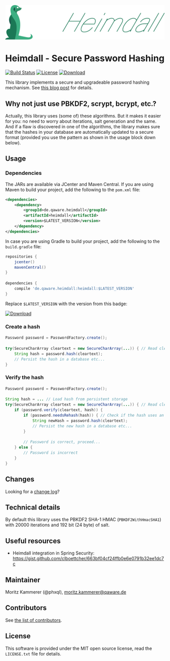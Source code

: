 ![Heimdall Logo](/logos/Heimdall_combined_medium.png)

# Heimdall - Secure Password Hashing

[![Build Status](https://travis-ci.org/qaware/heimdall.svg?branch=master)](https://travis-ci.org/qaware/heimdall) [![License](http://img.shields.io/badge/license-MIT-green.svg?style=flat)]() [![Download](https://api.bintray.com/packages/qaware-oss/maven/heimdall/images/download.svg)](https://bintray.com/qaware-oss/maven/heimdall/_latestVersion)

This library implements a secure and upgradeable password hashing mechanism. See [this blog post](http://qaware.blogspot.de/2015/03/secure-password-storage-and.html) for details.

## Why not just use PBKDF2, scrypt, bcrypt, etc.?

Actually, this library uses (some of) these algorithms. But it makes it easier for you: no need to worry about iterations, salt
generation and the same. And if a flaw is discovered in one of the algorithms, the library makes sure that the hashes
in your database are automatically updated to a secure format (provided you use the pattern as shown in the usage block
down below).

## Usage

### Dependencies

The JARs are available via JCenter and Maven Central. If you are using Maven to build your project, add the following to the `pom.xml` file:
```xml
<dependencies>
    <dependency>
        <groupId>de.qaware.heimdall</groupId>
        <artifactId>heimdall</artifactId>
        <version>$LATEST_VERSION</version>
    </dependency>
</dependencies>
```

In case you are using Gradle to build your project, add the following to the `build.gradle` file:
```groovy
repositories {
    jcenter()    
    mavenCentral()
}

dependencies {
	compile 'de.qaware.heimdall:heimdall:$LATEST_VERSION'
}
```

Replace `$LATEST_VERSION` with the version from this badge:
 
[![Download](https://api.bintray.com/packages/qaware-oss/maven/heimdall/images/download.svg)](https://bintray.com/qaware-oss/maven/heimdall/_latestVersion)

### Create a hash
```java
Password password = PasswordFactory.create();

try(SecureCharArray cleartext = new SecureCharArray(...)) { // Read cleartext password from user
    String hash = password.hash(cleartext);
    // Persist the hash in a database etc...
}
```

### Verify the hash
```java
Password password = PasswordFactory.create();

String hash = ... // Load hash from persistent storage
try(SecureCharArray cleartext = new SecureCharArray(...)) { // Read cleartext password from user
    if (password.verify(cleartext, hash)) {
        if (password.needsRehash(hash)) { // Check if the hash uses an old hash algorithm, insecure parameters, etc.
            String newHash = password.hash(cleartext);
            // Persist the new hash in a database etc...
        }

        // Password is correct, proceed...
    } else {
        // Password is incorrect
    }
}
```


## Changes

Looking for a [change log](CHANGES.md)?

## Technical details

By default this library uses the PBKDF2 SHA-1 HMAC (`PBKDF2WithHmacSHA1`) with 20000 iterations and 192 bit (24 byte) of salt.

## Useful resources

* Heimdall integration in Spring Security: https://gist.github.com/clboettcher/663bf04cf24ffb0e6e0791b32ee1dc7c

## Maintainer

Moritz Kammerer (@phxql), <moritz.kammerer@qaware.de>

## Contributors

See [the list of contributors](https://github.com/qaware/heimdall/graphs/contributors).

## License

This software is provided under the MIT open source license, read the `LICENSE.txt` file for details.
